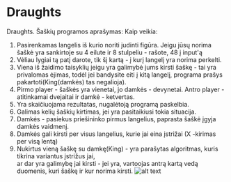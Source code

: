 # Draughts
Draughts.
Šaškių programos aprašymas:
Kaip veikia: 
1. Pasirenkamas langelis iš kurio noriti judinti figūra. Jeigu jūsų norima šaškė
yra sankirtoje su 4 eilute ir 8 stulpeliu - rašote, 48 į input'ą
2. Vėliau lygiai tą patį darote, tik šį kartą - į kurį langelį yra norima perkelti.
3. Viena iš žaidimo taisyklių jeigu yra galimybė jums kirsti šaškę - tai yra privalomas
ėjimas, todėl jei bandysite eiti į kitą langelį, programa prašys pakartoti(King(damkės) tas negalioja).
4. Pirmo player - šaškės yra vienetai, jo damkės  - devynetai.
   Antro player - atitinkamai dvejaitai ir damkė - ketvertas.
5. Yra skaičiuojama rezultatas, nugalėtoją programą paskelbia.
6. Galimas kelių šaškių kirtimas, jei yra pasitaikiusi tokia situacija.
7. Damkės - pasiekus priešininko pirmus langelius, paprasta šaškė įgyja damkės vaidmenį.
8. Damkės gali kirsti per visus langelius, kurie jai eina įstrižai (X -kirimas per visą lentą)
9. Nukirtus vieną šaškę su damkę(King) - yra parašytas algoritmas, kuris tikrina variantus įstrižus jai,  
   ar dar yra galimybę jai kirsti - jei yra, vartoojas antrą kartą vedą duomenis, kuri šaškę ir kur norima kirsti.
![alt text](https://drive.google.com/open?id=1oBnv2HAHRDQKfkd6QNVX6T7ALrEZstBg)

